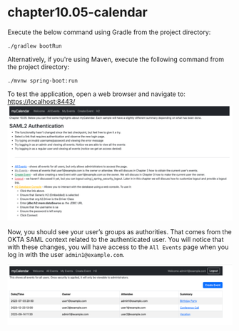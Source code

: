 # chapter10.05-calendar #

Execute the below command using Gradle from the project directory:

```shell
./gradlew bootRun
```

Alternatively, if you're using Maven, execute the following command from the project directory:

```shell
./mvnw spring-boot:run
```

To test the application, open a web browser and navigate to:
[https://localhost:8443/](https://localhost:8443/)
![img.png](docs/img_1.png)

Now, you should see your user’s groups as authorities. That comes from the OKTA SAML context related to the authenticated user.
You will notice that with these changes, you will have access to the `All Events` page when you log in with the user `admin1@example.com`.

![img.png](docs/img.png)
